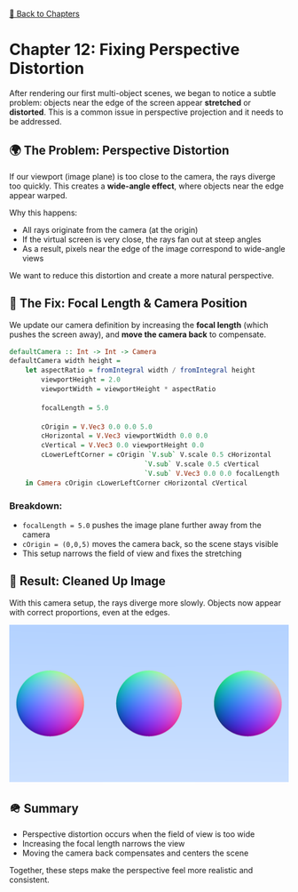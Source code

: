 [🔗 Back to Chapters](/README.md#-chapters)

# Chapter 12: Fixing Perspective Distortion

After rendering our first multi-object scenes, we began to notice a subtle problem: objects near the edge of the screen appear **stretched** or **distorted**. This is a common issue in perspective projection and it needs to be addressed.

## 🌍 The Problem: Perspective Distortion

If our viewport (image plane) is too close to the camera, the rays diverge too quickly. This creates a **wide-angle effect**, where objects near the edge appear warped.

Why this happens:

- All rays originate from the camera (at the origin)
- If the virtual screen is very close, the rays fan out at steep angles
- As a result, pixels near the edge of the image correspond to wide-angle views

We want to reduce this distortion and create a more natural perspective.

## 🔄 The Fix: Focal Length & Camera Position

We update our camera definition by increasing the **focal length** (which pushes the screen away), and **move the camera back** to compensate.

```haskell
defaultCamera :: Int -> Int -> Camera
defaultCamera width height =
    let aspectRatio = fromIntegral width / fromIntegral height
        viewportHeight = 2.0
        viewportWidth = viewportHeight * aspectRatio

        focalLength = 5.0

        cOrigin = V.Vec3 0.0 0.0 5.0
        cHorizontal = V.Vec3 viewportWidth 0.0 0.0
        cVertical = V.Vec3 0.0 viewportHeight 0.0
        cLowerLeftCorner = cOrigin `V.sub` V.scale 0.5 cHorizontal
                                  `V.sub` V.scale 0.5 cVertical
                                  `V.sub` V.Vec3 0.0 0.0 focalLength
    in Camera cOrigin cLowerLeftCorner cHorizontal cVertical
```

### Breakdown:
- `focalLength = 5.0` pushes the image plane further away from the camera
- `cOrigin = (0,0,5)` moves the camera back, so the scene stays visible
- This setup narrows the field of view and fixes the stretching

## 🎨 Result: Cleaned Up Image

With this camera setup, the rays diverge more slowly. Objects now appear with correct proportions, even at the edges.

![Perspective Distortion Fixed](./media/12/perspective_distortion_fix.png)

## 🪖 Summary

- Perspective distortion occurs when the field of view is too wide
- Increasing the focal length narrows the view
- Moving the camera back compensates and centers the scene

Together, these steps make the perspective feel more realistic and consistent.

